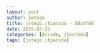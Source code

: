 ```yaml
---
layout: post
author: jotego
title: jotego.jtparoda - 58adf68
date: 2025-05-31
categories: [Arcade, jtparoda]
tags: [jotego.jtparoda]
---
```



